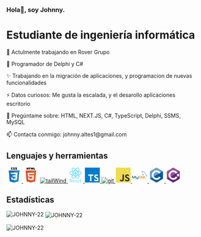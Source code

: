 ### Hola👋, soy Johnny.

<!--
**JOHNNY-22/JOHNNY-22** is a ✨ _special_ ✨ repository because its `README.md` (this file) appears on your GitHub profile.

Here are some ideas to get you started:

- 🔭 I’m currently working on ...
- 🌱 I’m currently learning ...
- 👯 I’m looking to collaborate on ...
- 🤔 I’m looking for help with ...
- 💬 Ask me about ...
- 📫 How to reach me: ...
- 😄 Pronouns: ...
- ⚡ Fun fact: ...
-->
<h1>Estudiante de ingeniería informática</h1>
<p> 🔭 Actulmente trabajando en Rover Grupo </p>
<p>🌱 Programador de Delphi y C# </p> 
<p>✨ Trabajando en la migración de aplicaciones, y programacion de nuevas funcionalidades </p>
<p>⚡ Datos curiosos: Me gusta la escalada, y el desarollo aplicaciones escritorio </p>
<p>💬 Pregúntame sobre: HTML, NEXT.JS, C#, TypeScript, Delphi, SSMS, MySQL</p>
<p>📫 Contacta conmigo: johnny.altes1@gmail.com</p>


<h2>Lenguajes y herramientas</h2> 
<p align="left"> 
</a> <a href="https://desarrolloweb.com/manuales/css3.html" target="_blank"> <img src="https://raw.githubusercontent.com/devicons/devicon/master/icons/css3/css3-original-wordmark.svg" alt="css3" width="40" height="40"/> </a> <a href="https://lenguajehtml.com/html/" target="_blank"> <img src="https://raw.githubusercontent.com/devicons/devicon/master/icons/html5/html5-original-wordmark.svg" alt="html5" width="40" height="40"/></a>
  <a href="https://tailwindcss.com/"> <img src="https://cdn.jsdelivr.net/gh/devicons/devicon/icons/tailwindcss/tailwindcss-plain.svg" alt="tailWind"  width="40" height="40" /> </a>
  <a href="https://reactjs.org/" target="_blank"> <img src="https://raw.githubusercontent.com/devicons/devicon/master/icons/react/react-original-wordmark.svg" alt="react" width="40" height="40"/> </a> 
  <a href="https://www.typescriptlang.org/" target="_blank"> <img src="https://raw.githubusercontent.com/devicons/devicon/master/icons/typescript/typescript-original.svg" alt="typescript" width="40" height="40"/> 
  <a href="https://git-scm.com/" target="_blank"> <img src="https://www.vectorlogo.zone/logos/git-scm/git-scm-icon.svg" alt="git" width="40" height="40"/> </a> 
  <a href="https://developer.mozilla.org/en-US/docs/Web/JavaScript" target="_blank"> <img src="https://raw.githubusercontent.com/devicons/devicon/master/icons/javascript/javascript-original.svg" alt="javascript" width="40" height="40"/> </a> 
  <a href="https://www.mysql.com/" target="_blank"> <img src="https://raw.githubusercontent.com/devicons/devicon/master/icons/mysql/mysql-original-wordmark.svg" alt="mysql" width="40" height="40"/> </a> </a> <a href="https://www.cprogramming.com/" target="_blank"> <img src="https://raw.githubusercontent.com/devicons/devicon/master/icons/c/c-original.svg" alt="c" width="40" height="40"/> </a> 
  <a href="https://www.w3schools.com/cs/" target="_blank"> <img src="https://raw.githubusercontent.com/devicons/devicon/master/icons/csharp/csharp-original.svg" alt="csharp" width="40" height="40"/> </a> </p>


<h2>Estadísticas</h2>
<p><img align="left" src="https://github-readme-stats.vercel.app/api/top-langs?username=JOHNNY-22&show_icons=true&theme=dracula&locale=es&layout=compact" alt="JOHNNY-22" /></p>

<p>&nbsp;<img align="center" src="https://github-readme-stats.vercel.app/api?username=JOHNNY-22&show_icons=true&theme=dracula&locale=es" alt="JOHNNY-22" /></p>

<p><img align="center" src="https://github-readme-streak-stats.herokuapp.com/?user=JOHNNY-22&theme=dark" alt="JOHNNY-22" /></p>



